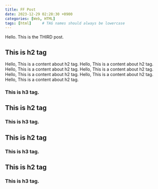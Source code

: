 ```yaml
---
title: FF Post
date: 2023-12-29 02:28:30 +0900
categories: [Web, HTML]
tags: [html]     # TAG names should always be lowercase
---
```


Hello. This is the THIRD post.

## This is h2 tag
Hello, This is a content about h2 tag. 
Hello, This is a content about h2 tag. 
Hello, This is a content about h2 tag. 
Hello, This is a content about h2 tag. 
Hello, This is a content about h2 tag. 
Hello, This is a content about h2 tag. 
Hello, This is a content about h2 tag. 
### This is h3 tag. 

## This is h2 tag
### This is h3 tag. 

## This is h2 tag
### This is h3 tag. 

## This is h2 tag
### This is h3 tag. 
